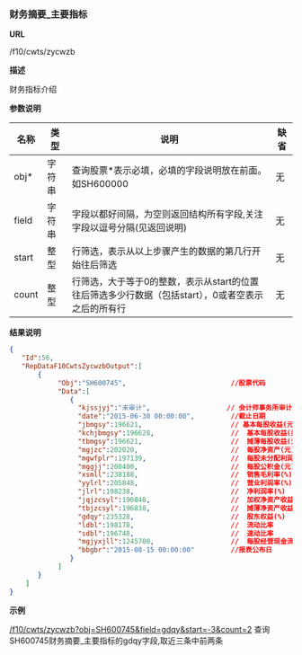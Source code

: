 
### 财务摘要_主要指标

**URL**

/f10/cwts/zycwzb

**描述**

财务指标介绍

**参数说明**

|名称|类型|说明|缺省|
| -------- | -------- | -------- | -------- |
|obj\*|字符串|查询股票\*表示必填，必填的字段说明放在前面。如SH600000|无|
|field|字符串|字段以都好间隔，为空则返回结构所有字段,关注字段以逗号分隔(见返回说明)|无|
|start|整型|行筛选，表示从以上步骤产生的数据的第几行开始往后筛选|无|
|count|整型|行筛选，大于等于0的整数，表示从start的位置往后筛选多少行数据（包括start），0或者空表示之后的所有行|无|


**结果说明**

```json
{
   "Id":56,
   "RepDataF10CwtsZycwzbOutput":[
       {
            "Obj":"SH600745",                          //股票代码
            "Data":[
               {
                 "kjssjyj":"未审计",                   // 会计师事务所审计意见              
                 "date":"2015-06-30 00:00:00",         //截止日期
                 "jbmgsy":196621,                      // 基本每股收益(元)
                 "kchjbmgsy":196628,                   //  基本每股收益(扣除后)
                 "tbmgsy":196621,                      //  摊薄每股收益(元)
                 "mgjzc":202020,                       //  每股净资产(元) 
                 "mgwfplr":197139,                     //  每股未分配利润(元) 
                 "mggjj":200400,                       //  每股公积金(元)
                 "xsmll":238188,                       //  销售毛利率(%) 
                 "yylrl":205848,                       //  营业利润率(%)
                 "jlrl":198238,                        //  净利润率(%)
                 "jqjzcsyl":196848,                    //  加权净资产收益率(%)
                 "tbjzcsyl":196838,                    //  摊薄净资产收益率(%) 
                 "gdqy":235328,                        //  股东权益(%)
                 "ldbl":198178,                        //  流动比率
                 "sdbl":196748,                        //  速动比率
                 "mgjyxjll":1245700,                   //  每股经营现金流量(元)
                 "bbgbr":"2015-08-15 00:00:00"         //报表公布日
               }
            ]
       }
    ]
}
```

**示例**

[/f10/cwts/zycwzb?obj=SH600745&field=gdqy&start=-3&count=2]($APIHOST$/f10/cwts/zycwzb?obj=SH600745&field=gdqy&start=-3&count=2)
查询SH600745财务摘要_主要指标的gdqy字段,取近三条中前两条
